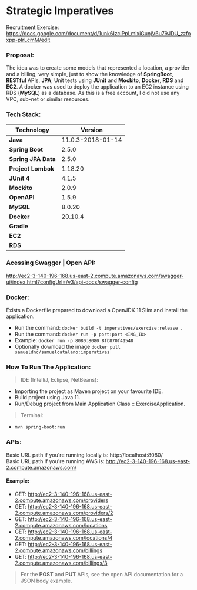 # Strategic Imperatives
Recruitment Exercise:
https://docs.google.com/document/d/1unk6IzcIPpLmixiGunjV6u79JDU_zzfoxpp-pIrLcmM/edit

### Proposal:
The idea was to create some models that represented a location, a provider and a billing, very simple, just to show the knowledge of **SpringBoot**, **RESTful** APIs, **JPA**, Unit tests using **JUnit** and **Mockito**, **Docker**, **RDS** and **EC2**. A docker was used to deploy the application to an EC2 instance using RDS (**MySQL**) as a database. As this is a free account, I did not use any VPC, sub-net or similar resources.


### Tech Stack:
| Technology | Version |
|--|--|
| **Java** | 11.0.3-2018-01-14 |
| **Spring Boot** | 2.5.0 |
| **Spring JPA Data** | 2.5.0 |
| **Project Lombok** | 1.18.20 |
| **JUnit 4** | 4.1.5 |
| **Mockito** | 2.0.9 |
| **OpenAPI** | 1.5.9 |
| **MySQL** | 8.0.20 |
| **Docker** | 20.10.4 |
| **Gradle** |  |
| **EC2** |  |
| **RDS** |  |

### Acessing Swagger | Open API:
http://ec2-3-140-196-168.us-east-2.compute.amazonaws.com/swagger-ui/index.html?configUrl=/v3/api-docs/swagger-config

### Docker:
Exists a Dockerfile prepared to download a OpenJDK 11 Slim and install the application.

- Run the command: `docker build -t imperatives/exercise:release .`
- Run the command: `docker run -p port:port <IMG_ID>`
- Example: `docker run -p 8080:8080 8fb870f41548`
- Optionally download the image `docker pull samueldnc/samuelcatalano:imperatives`

### How To Run The Application:
> IDE (IntelliJ, Eclipse, NetBeans):
- Importing the project as Maven project on your favourite IDE.
- Build project using Java 11.
- Run/Debug project from Main Application Class :: ExerciseApplication.

> Terminal:
- `mvn spring-boot:run`


### APIs:

Basic URL path if you're running locally is: http://localhost:8080/  
Basic URL path if you're running AWS is: http://ec2-3-140-196-168.us-east-2.compute.amazonaws.com/

#### Example:
* GET: http://ec2-3-140-196-168.us-east-2.compute.amazonaws.com/providers  
* GET: http://ec2-3-140-196-168.us-east-2.compute.amazonaws.com/providers/2  
* GET: http://ec2-3-140-196-168.us-east-2.compute.amazonaws.com/locations  
* GET: http://ec2-3-140-196-168.us-east-2.compute.amazonaws.com/locations/4  
* GET: http://ec2-3-140-196-168.us-east-2.compute.amazonaws.com/billings  
* GET: http://ec2-3-140-196-168.us-east-2.compute.amazonaws.com/billings/3

> For the **POST** and **PUT** APIs, see the open API documentation for a JSON body example.
